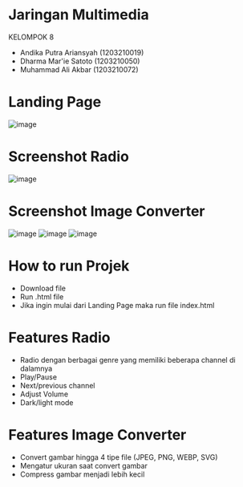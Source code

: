 # Jaringan Multimedia
KELOMPOK 8
- Andika Putra Ariansyah  (1203210019)
- Dharma Mar'ie Satoto    (1203210050)
- Muhammad Ali Akbar      (1203210072)

# Landing Page
![image](https://github.com/marierose00/Jaringan-Multimedia/assets/148933655/3a6c6b0e-9ede-4186-b82d-7b773ad7ff68)

# Screenshot Radio
![image](https://github.com/marierose00/Jaringan-Multimedia/assets/148933655/b2d6f753-1544-4db2-a26f-53d36e56c3df)

# Screenshot Image Converter
![image](https://github.com/marierose00/Jaringan-Multimedia/assets/148933655/08706421-3daf-4953-9288-faa43677fde0)
![image](https://github.com/marierose00/Jaringan-Multimedia/assets/148933655/7d742531-bed5-4442-ba5d-9669c9f40dd3)
![image](https://github.com/marierose00/Jaringan-Multimedia/assets/148933655/79946278-c625-4bfe-81e1-8d8d93dd5603)

# How to run Projek
- Download file
- Run .html file
- Jika ingin mulai dari Landing Page maka run file index.html

# Features Radio
- Radio dengan berbagai genre yang memiliki beberapa channel di dalamnya
- Play/Pause
- Next/previous channel
- Adjust Volume
- Dark/light mode

# Features Image Converter
- Convert gambar hingga 4 tipe file (JPEG, PNG, WEBP, SVG)
- Mengatur ukuran saat convert gambar
- Compress gambar menjadi lebih kecil
